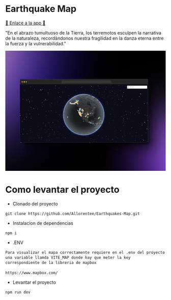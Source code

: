 # Earthquake Map

[🚀 Enlace a la app 🚀](https://earthquakes-map.vercel.app)

"En el abrazo tumultuoso de la Tierra, los terremotos esculpen la narrativa de la naturaleza, recordándonos nuestra fragilidad en la danza eterna entre la fuerza y la vulnerabilidad."


<img src='public/images/heatmap.png' alt='Mapa'/>


# Como levantar el proyecto

* Clonado del proyecto
  
```
git clone https://github.com/Allorentee/Earthquakes-Map.git
```

* Instalacion de dependencias
  
```
npm i
```

* .ENV

```
Para visualizar el mapa correctamente requiere en el .env del proyecto una variable llamda VITE_MAP donde hay que meter la key correspondiente de la libreria de mapbox

https://www.mapbox.com/
```


* Levantar el proyecto
  
```
npm run dev
```

